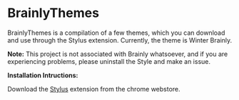 # BrainlyThemes

BrainlyThemes is a compilation of a few themes, which you can download and use through the Stylus extension.
Currently, the theme is Winter Brainly.

**Note:** This project is not associated with Brainly whatsoever, and if you are experiencing problems, please uninstall the Style and make an issue.

**Installation Intructions:** 

Download the [Stylus](https://chrome.google.com/webstore/detail/stylus/clngdbkpkpeebahjckkjfobafhncgmne) extension from the chrome webstore. 
